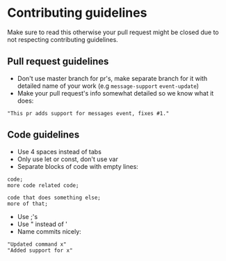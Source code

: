 # Contributing guidelines

Make sure to read this otherwise your pull request might be closed due to not respecting contributing guidelines.

## Pull request guidelines

* Don't use master branch for pr's, make separate branch for it with detailed name of your work (e.g `message-support` `event-update`)
* Make your pull request's info somewhat detailed so we know what it does:

```
"This pr adds support for messages event, fixes #1."
```

## Code guidelines

* Use 4 spaces instead of tabs
* Only use let or const, don't use var
* Separate blocks of code with empty lines:

```
code;
more code related code;

code that does something else;
more of that;
```
* Use ;'s
* Use " instead of '
* Name commits nicely:

```
"Updated command x"
"Added support for x"
```
